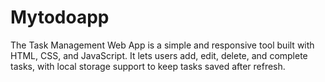 # Mytodoapp
The Task Management Web App is a simple and responsive tool built with HTML, CSS, and JavaScript. It lets users add, edit, delete, and complete tasks, with local storage support to keep tasks saved after refresh.

